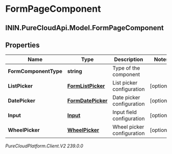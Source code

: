 # FormPageComponent

## ININ.PureCloudApi.Model.FormPageComponent

## Properties

|Name | Type | Description | Notes|
|------------ | ------------- | ------------- | -------------|
| **FormComponentType** | **string** | Type of the component | |
| **ListPicker** | [**FormListPicker**](FormListPicker) | List picker configuration | [optional] |
| **DatePicker** | [**FormDatePicker**](FormDatePicker) | Date picker configuration | [optional] |
| **Input** | [**Input**](Input) | Input field configuration | [optional] |
| **WheelPicker** | [**WheelPicker**](WheelPicker) | Wheel picker configuration | [optional] |



_PureCloudPlatform.Client.V2 239.0.0_
